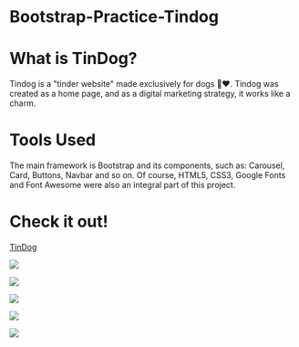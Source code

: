 # Bootstrap-Practice-Tindog

# What is TinDog?

Tindog is a "tinder website" made exclusively for dogs 🐶❤️. Tindog was created as a home page, and as a digital marketing strategy, it works like a charm.

# Tools Used
The main framework is Bootstrap and its components, such as: Carousel, Card, Buttons, Navbar and so on. Of course, HTML5, CSS3, Google Fonts and Font Awesome were also an integral part of this project.

# Check it out!

[TinDog](https://polymathing.github.io/TinDog/)

![](https://github.com/Polymathing/Maicon_Portfolio/blob/main/images/Tindog/1.png?raw=true)

![](https://github.com/Polymathing/Maicon_Portfolio/blob/main/images/Tindog/2-e.png?raw=true)

![](https://github.com/Polymathing/Maicon_Portfolio/blob/main/images/Tindog/3.png?raw=true)

![](https://github.com/Polymathing/Maicon_Portfolio/blob/main/images/Tindog/4.png?raw=true)

![](https://github.com/Polymathing/Maicon_Portfolio/blob/main/images/Tindog/5.png?raw=true)

